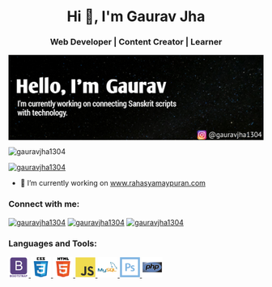 <h1 align="center">Hi 👋, I'm Gaurav Jha</h1>
<h3 align="center">Web Developer | Content Creator | Learner</h3>

<img align="center" alt="Coding" src="20211121_152326.jpg">

<p align="left"> <img src="https://komarev.com/ghpvc/?username=gauravjha1304&label=Profile%20views&color=0e75b6&style=flat" alt="gauravjha1304" /> </p>

<p align="left"> <a href="https://twitter.com/gauravjha1304" target="blank"><img src="https://img.shields.io/twitter/follow/gauravjha1304?logo=twitter&style=for-the-badge" alt="gauravjha1304" /></a> </p>

- 🔭 I’m currently working on www.rahasyamaypuran.com

<h3 align="left">Connect with me:</h3>
<p align="left">
<a href="https://twitter.com/gauravjha1304" target="blank"><img align="center" src="https://raw.githubusercontent.com/rahuldkjain/github-profile-readme-generator/master/src/images/icons/Social/twitter.svg" alt="gauravjha1304" height="30" width="40" /></a>
<a href="https://linkedin.com/in/gauravjha1304" target="blank"><img align="center" src="https://raw.githubusercontent.com/rahuldkjain/github-profile-readme-generator/master/src/images/icons/Social/linked-in-alt.svg" alt="gauravjha1304" height="30" width="40" /></a>
<a href="https://instagram.com/gauravjha1304" target="blank"><img align="center" src="https://raw.githubusercontent.com/rahuldkjain/github-profile-readme-generator/master/src/images/icons/Social/instagram.svg" alt="gauravjha1304" height="30" width="40" /></a>
</p>

<h3 align="left">Languages and Tools:</h3>
<p align="left"> <a href="https://getbootstrap.com" target="_blank" rel="noreferrer"> <img src="https://raw.githubusercontent.com/devicons/devicon/master/icons/bootstrap/bootstrap-plain-wordmark.svg" alt="bootstrap" width="40" height="40"/> </a> <a href="https://www.w3schools.com/css/" target="_blank" rel="noreferrer"> <img src="https://raw.githubusercontent.com/devicons/devicon/master/icons/css3/css3-original-wordmark.svg" alt="css3" width="40" height="40"/> </a> <a href="https://www.w3.org/html/" target="_blank" rel="noreferrer"> <img src="https://raw.githubusercontent.com/devicons/devicon/master/icons/html5/html5-original-wordmark.svg" alt="html5" width="40" height="40"/> </a> <a href="https://developer.mozilla.org/en-US/docs/Web/JavaScript" target="_blank" rel="noreferrer"> <img src="https://raw.githubusercontent.com/devicons/devicon/master/icons/javascript/javascript-original.svg" alt="javascript" width="40" height="40"/> </a> <a href="https://www.mysql.com/" target="_blank" rel="noreferrer"> <img src="https://raw.githubusercontent.com/devicons/devicon/master/icons/mysql/mysql-original-wordmark.svg" alt="mysql" width="40" height="40"/> </a> <a href="https://www.photoshop.com/en" target="_blank" rel="noreferrer"> <img src="https://raw.githubusercontent.com/devicons/devicon/master/icons/photoshop/photoshop-line.svg" alt="photoshop" width="40" height="40"/> </a> <a href="https://www.php.net" target="_blank" rel="noreferrer"> <img src="https://raw.githubusercontent.com/devicons/devicon/master/icons/php/php-original.svg" alt="php" width="40" height="40"/> </a> </p>
